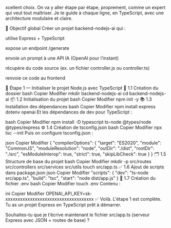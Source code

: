 xcellent choix. On va y aller étape par étape, proprement, comme un expert qui veut tout maîtriser.
Je te guide à chaque ligne, en TypeScript, avec une architecture modulaire et claire.

🎯 Objectif global
Créer un projet backend-nodejs-ai qui :

utilise Express + TypeScript

expose un endpoint /generate

envoie un prompt à une API IA (OpenAI pour l’instant)

récupère du code source (ex. un fichier controller.js ou controller.ts)

renvoie ce code au frontend

🧱 Étape 1 — Initialiser le projet Node.js avec TypeScript
📁 1.1 Création du dossier
bash
Copier
Modifier
mkdir backend-nodejs-ai
cd backend-nodejs-ai
📦 1.2 Initialisation du projet
bash
Copier
Modifier
npm init -y
📚 1.3 Installation des dépendances
bash
Copier
Modifier
npm install express dotenv openai
Et les dépendances de dev pour TypeScript :

bash
Copier
Modifier
npm install -D typescript ts-node @types/node @types/express
⚙️ 1.4 Création de tsconfig.json
bash
Copier
Modifier
npx tsc --init
Puis on configure tsconfig.json :

json
Copier
Modifier
{
  "compilerOptions": {
    "target": "ES2020",
    "module": "CommonJS",
    "moduleResolution": "node",
    "outDir": "./dist",
    "rootDir": "./src",
    "esModuleInterop": true,
    "strict": true,
    "skipLibCheck": true
  }
}
🗂️ 1.5 Structure de base du projet
bash
Copier
Modifier
mkdir -p src/routes src/controllers src/services src/utils
touch src/app.ts
✅ 1.6 Ajout de scripts dans package.json
json
Copier
Modifier
"scripts": {
  "dev": "ts-node src/app.ts",
  "build": "tsc",
  "start": "node dist/app.js"
}
📄 1.7 Création du fichier .env
bash
Copier
Modifier
touch .env
Contenu :

ini
Copier
Modifier
OPENAI_API_KEY=sk-xxxxxxxxxxxxxxxxxxxxxxxxxxxxxxxxxxxx
✅ Voilà. L'étape 1 est complète.
Tu as un projet Express en TypeScript prêt à démarrer.

Souhaites-tu que je t’écrive maintenant le fichier src/app.ts (serveur Express avec JSON + routes de base) ?
